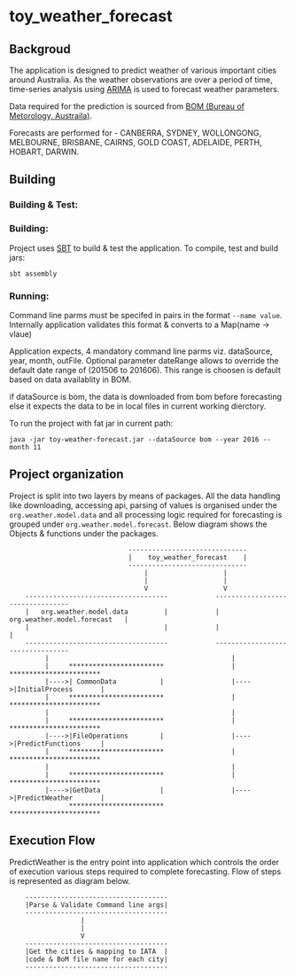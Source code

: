 toy_weather_forecast
============

Backgroud
---------

The application is designed to predict weather of various important cities around Australia. As the weather observations are over a period of time, time-series analysis using [ARIMA](https://en.wikipedia.org/wiki/Autoregressive_integrated_moving_average)  is used to forecast weather parameters. 

Data required for the prediction is sourced from [BOM (Bureau of Metorology, Austraila)](http://www.bom.gov.au/climate/dwo/).

Forecasts are performed for - CANBERRA, SYDNEY, WOLLONGONG, MELBOURNE, BRISBANE, CAIRNS, GOLD COAST, ADELAIDE, PERTH, HOBART, DARWIN.

Building
--------
	
### Building & Test:
 
### Building:

 Project uses [SBT](http://www.scala-sbt.org/) to build & test the application. To compile, test and build jars: 

 	sbt assembly

### Running:

Command line parms must be specifed in pairs in the format `--name value`. Internally application validates this format & converts to a Map(name -> vlaue)

Application expects, 4 mandatory command line parms viz. dataSource, year, month, outFile. Optional parameter dateRange allows to override the default date range of (201506 to 201606). This range is choosen is default based on data availablity in BOM.

if dataSource is bom, the data is downloaded from bom before forecasting else it expects the data to be in local files in current working dierctory.

To run the project with fat jar in current path:

	java -jar toy-weather-forecast.jar --dataSource bom --year 2016 --month 11


Project organization
--------------------

Project is split into two layers by means of packages. All the data handling like downloading, accessing api, parsing of values is organised under the `org.weather.model.data` and all processing logic required for forecasting is grouped under `org.weather.model.forecast`. Below diagram shows the Objects & functions under the packages.

								  ------------------------------
								  |    toy_weather_forecast    |
							      ------------------------------
                                      |                   |
                                      |                   |
                                      V                   V
		------------------------------------			---------------------------------
		|	org.weather.model.data         |			|  org.weather.model.forecast   |
		|								   |			|                               |
		------------------------------------ 	        ---------------------------------
		     |												|
		     |     ************************					|     ***********************
		     |---->| CommonData           |                 |---->|InitialProcess       |
		     |     ************************                 |     *********************** 
		     |                                              |
		     |     ************************                 |     *********************** 
		     |---->|FileOperations        |                 |---->|PredictFunctions     | 
		     |     ************************                 |     ***********************
		     |                                              |
		     |     ************************                 |     *********************** 
		     |---->|GetData               |                 |---->|PredictWeather       |
		     	   ************************                       ***********************


Execution Flow
--------------

PredictWeather is the entry point into application which controls the order of execution various steps required to complete forecasting. Flow of steps is represented as diagram below.


		------------------------------------	
        |Parse & Validate Command line args|
        ------------------------------------
        			  |
        			  |
        			  V
        ------------------------------------
        |Get the cities & mapping to IATA  | 
        |code & BoM file name for each city| 
        ------------------------------------
